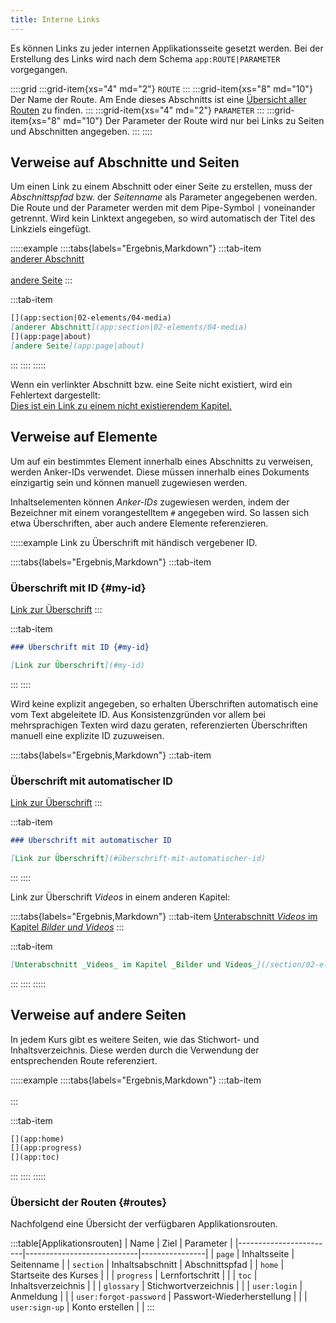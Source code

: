 ```yaml
---
title: Interne Links
---
```


Es können Links zu jeder internen Applikationsseite gesetzt werden. Bei der
Erstellung des Links wird nach dem Schema `app:ROUTE|PARAMETER` vorgegangen.

::::grid
:::grid-item{xs="4" md="2"}
`ROUTE`
:::
:::grid-item{xs="8" md="10"}
Der Name der Route. Am Ende dieses Abschnitts ist eine
[Übersicht aller Routen](#routes) zu finden.
:::
:::grid-item{xs="4" md="2"}
`PARAMETER`
:::
:::grid-item{xs="8" md="10"}
Der Parameter der Route wird nur bei Links zu Seiten und Abschnitten angegeben.
:::
::::

## Verweise auf Abschnitte und Seiten

Um einen Link zu einem Abschnitt oder einer Seite zu erstellen, muss der
*Abschnittspfad* bzw. der *Seitenname* als Parameter angegebenen werden. Die
Route und der Parameter werden mit dem Pipe-Symbol `|` voneinander getrennt.
Wird kein Linktext angegeben, so wird automatisch der Titel des Linkziels
eingefügt.

:::::example
::::tabs{labels="Ergebnis,Markdown"}
:::tab-item
[](app:section|02-elements/04-media)  
[anderer Abschnitt](app:section|02-elements/04-media)  
[](app:page|about)  
[andere Seite](app:page|about)
:::

:::tab-item
```markdown
[](app:section|02-elements/04-media)  
[anderer Abschnitt](app:section|02-elements/04-media)  
[](app:page|about)  
[andere Seite](app:page|about)
```
:::
::::
:::::

Wenn ein verlinkter Abschnitt bzw. eine Seite nicht existiert, wird ein
Fehlertext dargestellt:  
[Dies ist ein Link zu einem nicht existierendem
Kapitel.](/section/does-not-exist)

## Verweise auf Elemente

Um auf ein bestimmtes Element innerhalb eines Abschnitts zu verweisen, werden
Anker-IDs verwendet. Diese müssen innerhalb eines Dokuments einzigartig sein und
können manuell zugewiesen werden.

Inhaltselementen können *Anker-IDs* zugewiesen werden, indem der Bezeichner mit
einem vorangestelltem `#` angegeben wird. So lassen sich etwa Überschriften,
aber auch andere Elemente referenzieren.

:::::example
Link zu Überschrift mit händisch vergebener ID.

::::tabs{labels="Ergebnis,Markdown"}
:::tab-item
### Überschrift mit ID {#my-id}

[Link zur Überschrift](#my-id)
:::

:::tab-item
```markdown
### Überschrift mit ID {#my-id}

[Link zur Überschrift](#my-id)
```
:::
::::

Wird keine explizit angegeben, so erhalten Überschriften automatisch eine vom
Text abgeleitete ID. Aus Konsistenzgründen vor allem bei mehrsprachigen Texten
wird dazu geraten, referenzierten Überschriften manuell eine explizite ID
zuzuweisen.

::::tabs{labels="Ergebnis,Markdown"}
:::tab-item
### Überschrift mit automatischer ID

[Link zur Überschrift](#überschrift-mit-automatischer-id)
:::

:::tab-item
```markdown
### Überschrift mit automatischer ID

[Link zur Überschrift](#überschrift-mit-automatischer-id)
```
:::
::::

Link zur Überschrift _Videos_ in einem anderen Kapitel:

::::tabs{labels="Ergebnis,Markdown"}
:::tab-item
[Unterabschnitt _Videos_ im Kapitel _Bilder und Videos_](/section/02-elements/04-media#videos)
:::

:::tab-item
```markdown
[Unterabschnitt _Videos_ im Kapitel _Bilder und Videos_](/section/02-elements/04-media#videos)
```
:::
::::
:::::

## Verweise auf andere Seiten

In jedem Kurs gibt es weitere Seiten, wie das Stichwort- und Inhaltsverzeichnis.
Diese werden durch die Verwendung der entsprechenden Route referenziert.

:::::example
::::tabs{labels="Ergebnis,Markdown"}
:::tab-item
[](app:home)  
[](app:progress)  
[](app:toc)
:::

:::tab-item
```markdown
[](app:home)  
[](app:progress)  
[](app:toc)
```
:::
::::
:::::

### Übersicht der Routen {#routes}

Nachfolgend eine Übersicht der verfügbaren Applikationsrouten.

:::table[Applikationsrouten]
| Name                   | Ziel                       | Parameter      |
|------------------------|----------------------------|----------------|
| `page`                 | Inhaltsseite               | Seitenname     |
| `section`              | Inhaltsabschnitt           | Abschnittspfad |
| `home`                 | Startseite des Kurses      |                |
| `progress`             | Lernfortschritt            |                |
| `toc`                  | Inhaltsverzeichnis         |                |
| `glossary`             | Stichwortverzeichnis       |                |
| `user:login`           | Anmeldung                  |                |
| `user:forgot-password` | Passwort-Wiederherstellung |                |
| `user:sign-up`         | Konto erstellen            |                |
:::
